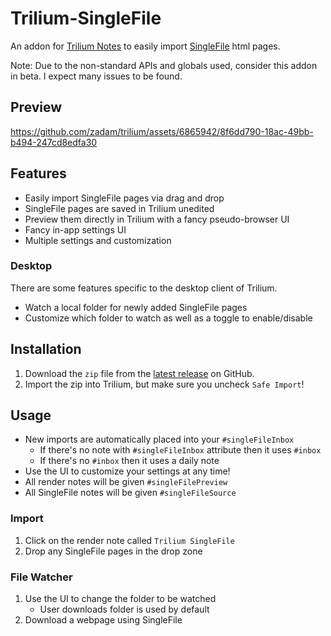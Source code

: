 # Trilium-SingleFile
An addon for [Trilium Notes](https://github.com/zadam/trilium) to easily import [SingleFile](https://github.com/gildas-lormeau/SingleFile) html pages.

Note: Due to the non-standard APIs and globals used, consider this addon in beta. I expect many issues to be found.

## Preview
<!-- https://raw.githubusercontent.com/rauenzi/Trilium-SingleFile/blob/main/LICENSE -->
https://github.com/zadam/trilium/assets/6865942/8f6dd790-18ac-49bb-b494-247cd8edfa30


## Features

- Easily import SingleFile pages via drag and drop
- SingleFile pages are saved in Trilium unedited
- Preview them directly in Trilium with a fancy pseudo-browser UI
- Fancy in-app settings UI
- Multiple settings and customization

### Desktop

There are some features specific to the desktop client of Trilium.
- Watch a local folder for newly added SingleFile pages
- Customize which folder to watch as well as a toggle to enable/disable


## Installation

1. Download the `zip` file from the [latest release](https://github.com/rauenzi/Trilium-SingleFile/releases/latest) on GitHub.
1. Import the zip into Trilium, but make sure you uncheck `Safe Import`!



## Usage

- New imports are automatically placed into your `#singleFileInbox`
    - If there's no note with `#singleFileInbox` attribute then it uses `#inbox`
    - If there's no `#inbox` then it uses a daily note
- Use the UI to customize your settings at any time!
- All render notes will be given `#singleFilePreview`
- All SingleFile notes will be given `#singleFileSource`

### Import

1. Click on the render note called `Trilium SingleFile`
1. Drop any SingleFile pages in the drop zone

### File Watcher

1. Use the UI to change the folder to be watched
    - User downloads folder is used by default
1. Download a webpage using SingleFile